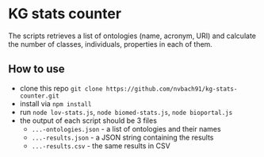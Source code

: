 # KG stats counter

The scripts retrieves a list of ontologies (name, acronym, URI) and calculate the number of classes, individuals, properties in each of them.

## How to use
- clone this repo `git clone https://github.com/nvbach91/kg-stats-counter.git`
- install via `npm install`
- run `node lov-stats.js`, `node biomed-stats.js`, `node bioportal.js`
- the output of each script should be 3 files
    - `...-ontologies.json` - a list of ontologies and their names
    - `...-results.json` - a JSON string containing the results
    - `...-results.csv` - the same results in CSV

